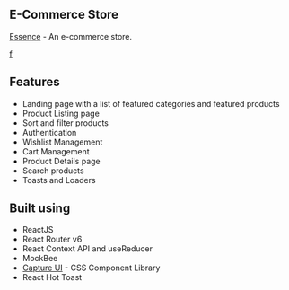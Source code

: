## E-Commerce Store
[Essence](https://e-commerce-next-js-mohamednazm-web.vercel.app/) - An e-commerce store.

[f
](https://www.loom.com/share/37f4ae11fda24195aa9361f2276be048?sid=67fec907-6e87-4794-a99d-a3f53dfd4474)

## Features

- Landing page with a list of featured categories and featured products
- Product Listing page
- Sort and filter products
- Authentication
- Wishlist Management
- Cart Management
- Product Details page
- Search products
- Toasts and Loaders

## Built using

- ReactJS
- React Router v6
- React Context API and useReducer
- MockBee
- [Capture UI](https://capture-ui.netlify.app/) - CSS Component Library
- React Hot Toast 

